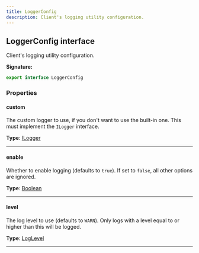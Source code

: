 ```yaml
---
title: LoggerConfig
description: Client's logging utility configuration.
---
```


## LoggerConfig interface

Client's logging utility configuration.

**Signature:**

```ts
export interface LoggerConfig 
```

### Properties

#### custom

The custom logger to use, if you don't want to use the built-in one. This must implement the `ILogger` interface.



**Type**: [ILogger](/api/ILogger.md)

---

#### enable

Whether to enable logging (defaults to `true`). If set to `false`, all other options are ignored.



**Type**: [Boolean](https://developer.mozilla.org/en-US/docs/Web/JavaScript/Reference/Global_Objects/Boolean)

---

#### level

The log level to use (defaults to `WARN`). Only logs with a level equal to or higher than this will be logged.



**Type**: [LogLevel](/api/LogLevel.md)

---

